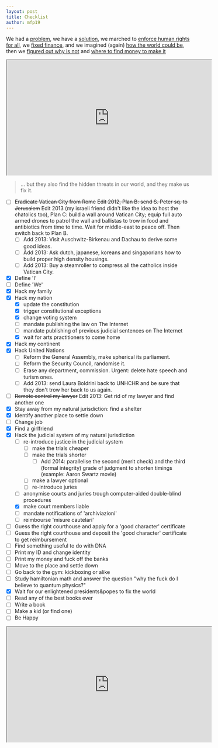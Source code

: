 ```yaml
---
layout: post
title: Checklist
author: mfp19
---
```


We had a [problem](http://mfp19.github.io/2015/08/24/Integrity.html), we have a [solution](http://mfp19.github.io/2015/12/15/Solution.html), we marched to [enforce human rights for all](http://mfp19.github.io/2015/12/17/Constitution.html), we [fixed finance](http://mfp19.github.io/2015/12/20/Timeless.html), and we imagined (again) [how the world could be](http://mfp19.github.io/2015/12/25/Aethernum.html), then we [figured out why is not](http://mfp19.github.io/2015/12/26/Profile.html) and [where to find money to make it](http://mfp19.github.io/2015/12/27/PastaCiccia.html) 

<iframe width="560" height="315" src="https://www.youtube.com/embed/erCAp_Bd0AQ">Hackers: The Internet's Immune System | Keren Elazari | TED Talks</iframe>

> ... but they also find the hidden threats in our world, and they make us fix it.

- [ ] ~~Eradicate Vatican City from Rome~~ ~~Edit 2012, Plan B: send S. Peter sq. to Jerusalem~~ Edit 2013 (my israeli friend didn't like the idea to host the chatolics too), Plan C: build a wall around Vatican City; equip full auto armed drones to patrol the wall and ballistas to trow in food and antibiotics from time to time. Wait for middle-east to peace off. Then switch back to Plan B. 
	- [ ] Add 2013: Visit Auschwitz-Birkenau and Dachau to derive some good ideas. 
	- [ ] Add 2013: Ask dutch, japanese, koreans and singaporians how to build proper high density housings. 
	- [ ] Add 2013: Buy a steamroller to compress all the catholics inside Vatican City. 
- [X] Define 'I'
- [ ] Define 'We'
- [x] Hack my family
- [x] Hack my nation
	- [x] update the constitution
	- [x] trigger constitutional exceptions
	- [x] change voting system
	- [ ] mandate publishing the law on The Internet
	- [ ] mandate publishing of previous judicial sentences on The Internet
	- [x] wait for arts practitioners to come home
- [x] Hack my continent
- [x] Hack United Nations
	- [ ] Reform the General Assembly, make spherical its parliament. 
	- [ ] Reform the Security Council, randomise it. 
	- [ ] Erase any department, commission. Urgent: delete hate speech and turism ones. 
	- [ ] Add 2013: send Laura Boldrini back to UNHCHR and be sure that they don't trow her back to us again. 
- [ ] ~~Remote control my lawyer~~ Edit 2013: Get rid of my lawyer and find another one 
- [x] Stay away from my natural jurisdiction: find a shelter 
- [x] Identify another place to settle down 
- [ ] Change job 
- [x] Find a girlfriend 
- [x] Hack the judicial system of my natural jurisdiction 
	- [ ] re-introduce justice in the judicial system 
		- [ ] make the trials cheaper 
		- [ ] make the trials shorter 
			- [ ] Add 2014: parallelise the second (merit check) and the third (formal integrity) grade of judgment to shorten timings (example: Aaron Swartz movie) 
		- [ ] make a lawyer optional 
		- [ ] re-introduce juries 
	- [ ] anonymise courts and juries trough computer-aided double-blind procedures 
	- [x] make court members liable 
	- [ ] mandate notifications of 'archiviazioni' 
	- [ ] reimbourse 'misure cautelari' 
- [ ] Guess the right courthouse and apply for a 'good character' certificate 
- [ ] Guess the right courthouse and deposit the 'good character' certificate to get reimbursement
- [ ] Find something useful to do with DNA 
- [ ] Print my ID and change identity 
- [ ] Print my money and fuck off the banks 
- [ ] Move to the place and settle down 
- [ ] Go back to the gym: kickboxing or alike 
- [ ] Study hamiltonian math and answer the question "why the fuck do I believe to quantum physics?" 
- [X] Wait for our enlightened presidents&popes to fix the world
- [ ] Read any of the best books ever
- [ ] Write a book
- [ ] Make a kid (or find one)
- [ ] Be Happy

<iframe width="560" height="315" src="https://www.youtube.com/embed/g-BXxX1x4y8">The Offspring - Time to Relax (Lyrics)</iframe>

